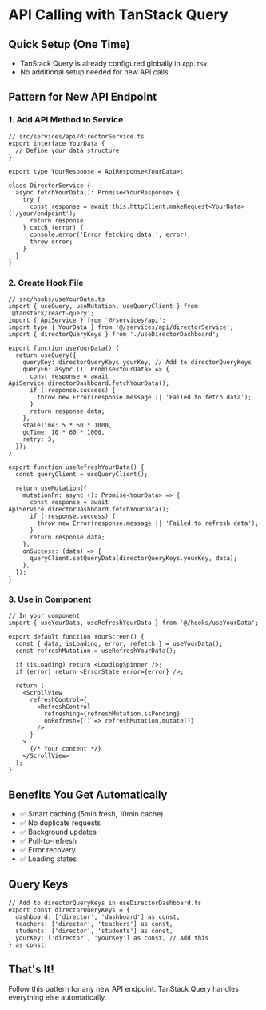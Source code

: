 # API Calling with TanStack Query

## Quick Setup (One Time)
- TanStack Query is already configured globally in `App.tsx`
- No additional setup needed for new API calls

## Pattern for New API Endpoint

### 1. Add API Method to Service
```tsx
// src/services/api/directorService.ts
export interface YourData {
  // Define your data structure
}

export type YourResponse = ApiResponse<YourData>;

class DirectorService {
  async fetchYourData(): Promise<YourResponse> {
    try {
      const response = await this.httpClient.makeRequest<YourData>('/your/endpoint');
      return response;
    } catch (error) {
      console.error('Error fetching data:', error);
      throw error;
    }
  }
}
```

### 2. Create Hook File
```tsx
// src/hooks/useYourData.ts
import { useQuery, useMutation, useQueryClient } from '@tanstack/react-query';
import { ApiService } from '@/services/api';
import type { YourData } from '@/services/api/directorService';
import { directorQueryKeys } from './useDirectorDashboard';

export function useYourData() {
  return useQuery({
    queryKey: directorQueryKeys.yourKey, // Add to directorQueryKeys
    queryFn: async (): Promise<YourData> => {
      const response = await ApiService.directorDashboard.fetchYourData();
      if (!response.success) {
        throw new Error(response.message || 'Failed to fetch data');
      }
      return response.data;
    },
    staleTime: 5 * 60 * 1000,
    gcTime: 10 * 60 * 1000,
    retry: 3,
  });
}

export function useRefreshYourData() {
  const queryClient = useQueryClient();
  
  return useMutation({
    mutationFn: async (): Promise<YourData> => {
      const response = await ApiService.directorDashboard.fetchYourData();
      if (!response.success) {
        throw new Error(response.message || 'Failed to refresh data');
      }
      return response.data;
    },
    onSuccess: (data) => {
      queryClient.setQueryData(directorQueryKeys.yourKey, data);
    },
  });
}
```

### 3. Use in Component
```tsx
// In your component
import { useYourData, useRefreshYourData } from '@/hooks/useYourData';

export default function YourScreen() {
  const { data, isLoading, error, refetch } = useYourData();
  const refreshMutation = useRefreshYourData();

  if (isLoading) return <LoadingSpinner />;
  if (error) return <ErrorState error={error} />;

  return (
    <ScrollView
      refreshControl={
        <RefreshControl
          refreshing={refreshMutation.isPending}
          onRefresh={() => refreshMutation.mutate()}
        />
      }
    >
      {/* Your content */}
    </ScrollView>
  );
}
```

## Benefits You Get Automatically
- ✅ Smart caching (5min fresh, 10min cache)
- ✅ No duplicate requests
- ✅ Background updates
- ✅ Pull-to-refresh
- ✅ Error recovery
- ✅ Loading states

## Query Keys
```tsx
// Add to directorQueryKeys in useDirectorDashboard.ts
export const directorQueryKeys = {
  dashboard: ['director', 'dashboard'] as const,
  teachers: ['director', 'teachers'] as const,
  students: ['director', 'students'] as const,
  yourKey: ['director', 'yourKey'] as const, // Add this
} as const;
```

## That's It!
Follow this pattern for any new API endpoint. TanStack Query handles everything else automatically.
